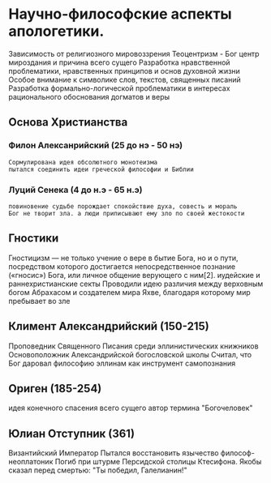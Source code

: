 # Научно-философские аспекты апологетики.
Зависимость от религиозного мировоззрения
Теоцентризм - Бог центр мироздания и причина всего сущего
Разработка нравственной проблематики, нравственных принципов и основ духовной жизни
Особое внимание к символике слов, текстов, священных писаний
Разработка формально-логической проблематики в интересах рационального обоснования догматов и веры

## Основа Христианства
  ### Филон Алексанрийский (25 до нэ - 50 нэ)
    Сормулирована идея обсолютного монотеизма
    пытался соединить идеи греческой философии и Библии
  ### Луций Сенека (4 до н.э - 65 н.э)
    повиновение судьбе порождает спокойствие духа, совесть и мораль
    Бог не творит зла. а люди приписывают ему зло по своей жестокости
## Гностики
  Гностицизм — не только учение о вере в бытие Бога, но и о пути, посредством которого достигается непосредственное познание («гносис») Бога, или личное общение верующего с ним[2].
  иудейские и раннехристианские секты
  Проводили идею различия между верховным богом Абрахасом и создателем мира Яхве, благодаря которому мир пребывает во зле

## Климент Александрийский (150-215)
  Проповедник Священного Писания среди эллинистических книжников
  Основоположник Александрийской богословской школы
  Считал, что Бог даровал философию эллинам как инструмент самопознания
## Ориген (185-254)
  идея конечного спасения всего сущего
  автор термина "Богочеловек"
## Юлиан Отступник (361) 
  Византийский Император
  Пытался восстановить язычество
  философ-неоплатоник
  Погиб при штурме Персидской столицы Ктесифона. Якобы сказал перед смертью: "Ты победил, Галелианин!"